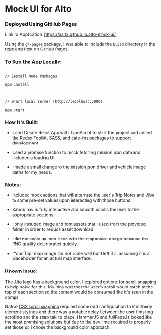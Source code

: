 # Mock UI for Alto

### Deployed Using GitHub Pages

Link to Application: https://bsltx.github.io/alto-mock-ui/

Using the `gh-pages` package, I was able to include the `build` directory in the repo and host on GitHub Pages.

### To Run the App Locally:

```

// Install Node Packages

npm install



// Start local server (http://localhost:3000)

npm start

```

### How It's Built:

- Used Create React App with TypeScript to start the project and added the Redux Toolkit, SASS, and date-fns packages to support development.

- Used a promise function to mock fetching mission.json data and included a loading UI.

- I made a small change to the mission.json driver and vehicle image paths for my needs.

### Notes:

- Included mock actions that will alternate the user's Trip Notes and Vibe to some pre-set values upon interacting with those buttons.

- Kabob nav is fully interactive and smooth scrolls the user to the appropriate sections.

- I only included image and font assets that I used from the provided folder in order to reduce asset download.

- I did not scale up icon sizes with the responsive design because the PNG quality deteriorated quickly.

- 'Your Trip' map image did not scale well but I left it in assuming it is a placeholder for an actual map interface.

### Known Issue:

The Alto logo has a background color. I explored options for scroll snapping to help solve for this. My idea was that the user's scroll would catch at the top of each section so the content would be consumed like it's seen in the comps.

Native [CSS scroll snapping](https://developer.mozilla.org/en-US/docs/Web/CSS/CSS_Scroll_Snap) required some odd configuration to html/body element stylings and there was a notable delay between the user finishing scrolling and the snap taking place. [HammerJS](https://www.npmjs.com/package/@fullpage/react-fullpage) and [fullPage.js](https://www.npmjs.com/package/@fullpage/react-fullpage) looked like the most promising solutions but due to the dev time required to properly set those up I chose the background color approach.
